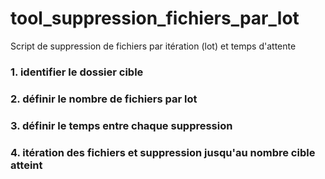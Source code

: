 # tool_suppression_fichiers_par_lot

Script de suppression de fichiers par itération (lot) et temps d'attente

### 1. identifier le dossier cible
### 2. définir le nombre de fichiers par lot
### 3. définir le temps entre chaque suppression
### 4. itération des fichiers et suppression jusqu'au nombre cible atteint 
